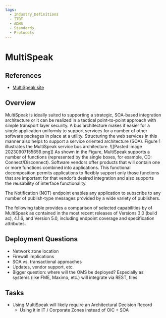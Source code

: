 ```yaml
---
tags:
  - Industry_Definitions
  - ITOT
  - ADMS
  - Standards
  - Protocols
---
```

# MultiSpeak
## References
- [MultiSpeak site](https://www.multispeak.org/)
## Overview
MultiSpeak is ideally suited to supporting a strategic, SOA-based integration architecture or it can be realized in a tactical point-to-point approach with simple transport layer security. A bus architecture makes it easier for a single application uniformly to support services for a number of other software packages in place at a utility. Structuring the web services in this manner also helps to support a service oriented architecture (SOA). Figure 1 illustrates the MultiSpeak service bus architecture.
![[Pasted image 20230907155659.png]]
As shown in the Figure, MultiSpeak supports a number of functions (represented by the single boxes, for example, CD: Connect/Disconnect). Software vendors offer products that will contain one or more functions combined into applications. This functional decomposition permits applications to flexibly support only those functions that are important for that vendor’s desired integration and also supports the reusability of interface functionality.

The Notification (NOT) endpoint enables any application to subscribe to any number of publish-type messages provided by a wide variety of publishers.

The following table provides a comparison of selected capabilities by of MultiSpeak as contained in the most recent releases of Versions 3.0 (build ac), 4.1.6, and Version 5.0, including endpoint coverage and specification attributes.

## Deployment Questions
- Network zone location
- Firewall implications
- SOA vs. transactional approaches
- Updates, vendor support, etc.
- Bigger question: where will the OMS be deployed? Especially as systems (like FME, Maximo, etc.) will integrate via REST, files
## Tasks
- Using MultiSpeak will likely require an Architectural Decision Record
	- Using it in IT / Corporate Zones instead of OIC + SOA


